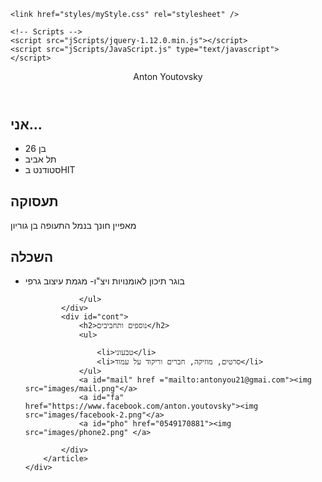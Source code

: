 <!doctype html>
<html lang="">
<head>
    <meta charset="utf-8" />
    <title>קורות חיים אנטון יוטובסקי</title>
    <meta name="" content="" />
    <meta name="" content="" />
    <meta name="author" content="" />
    <meta name="viewport" content="width=device-width, initial-scale=1.0, user-scalable=yes">
    <!-- CSS -->
  
    <link href="styles/myStyle.css" rel="stylesheet" />

    <!-- Scripts -->
    <script src="jScripts/jquery-1.12.0.min.js"></script>
    <script src="jScripts/JavaScript.js" type="text/javascript">  </script>
</head>
<body>
    <div id="container">
        <article>
            <header>Anton Youtovsky</header>
            <div id="first">
                <h2 id="me">אני...</h2>
                <ul id="fir">
                    <li>בן 26</li>
                    <li>תל אביב</li>
                    <li>סטודנט בHIT</li>
                </ul>
            </div>
            <div id="sec">
                <h2>תעסוקה</h2>
                <p id="bis">מאפיין חונך בנמל התעופה בן גוריון</p>
            </div>
            <div id="thir">
                <h2>השכלה</h2>
                <ul id="hobi">
                    <li>בוגר תיכון לאומנויות ויצ"ו- מגמת עיצוב גרפי</li>
                   
                </ul>
            </div>
            <div id="cont">
                <h2>נוספים ותחביבים</h2>
                <ul>

                    <li>טבעוני</li>
                    <li>סרטים, מוזיקה, חברים וריקוד על עמוד</li>
                </ul>
                <a id="mail" href ="mailto:antonyou21@gmai.com"><img src="images/mail.png"</a>
                <a id="fa" href="https://www.facebook.com/anton.youtovsky"><img src="images/facebook-2.png"</a>   
                <a id="pho" href="0549170881"><img src="images/phone2.png" </a>
                
            </div>
        </article>
    </div>
</body>
</html>
